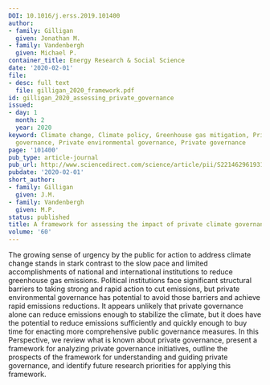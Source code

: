 ```yaml
---
DOI: 10.1016/j.erss.2019.101400
author:
- family: Gilligan
  given: Jonathan M.
- family: Vandenbergh
  given: Michael P.
container_title: Energy Research & Social Science
date: '2020-02-01'
file:
- desc: full text
  file: gilligan_2020_framework.pdf
id: gilligan_2020_assessing_private_governance
issued:
- day: 1
  month: 2
  year: 2020
keyword: Climate change, Climate policy, Greenhouse gas mitigation, Private climate
  governance, Private environmental governance, Private governance
page: '101400'
pub_type: article-journal
pub_url: http://www.sciencedirect.com/science/article/pii/S2214629619310370
pubdate: '2020-02-01'
short_author:
- family: Gilligan
  given: J.M.
- family: Vandenbergh
  given: M.P.
status: published
title: A framework for assessing the impact of private climate governance
volume: '60'
---
```

The growing sense of urgency by the public for action to address climate change stands in stark contrast to the slow pace and limited accomplishments of national and international institutions to reduce greenhouse gas emissions. Political institutions face significant structural barriers to taking strong and rapid action to cut emissions, but private environmental governance has potential to avoid those barriers and achieve rapid emissions reductions. It appears unlikely that private governance alone can reduce emissions enough to stabilize the climate, but it does have the potential to reduce emissions sufficiently and quickly enough to buy time for enacting more comprehensive public governance measures. In this Perspective, we review what is known about private governance, present a framework for analyzing private governance initiatives, outline the prospects of the framework for understanding and guiding private governance, and identify future research priorities for applying this framework.
